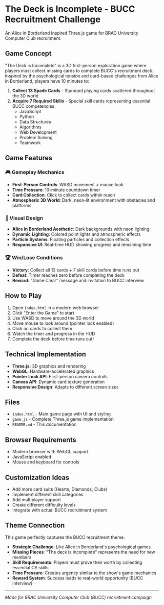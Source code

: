 # The Deck is Incomplete - BUCC Recruitment Challenge

An Alice in Borderland inspired Three.js game for BRAC University Computer Club recruitment.

## Game Concept

"The Deck is Incomplete" is a 3D first-person exploration game where players must collect missing cards to complete BUCC's recruitment deck. Inspired by the psychological tension and card-based challenges from Alice in Borderland, players have 10 minutes to:

1. **Collect 13 Spade Cards** - Standard playing cards scattered throughout the 3D world
2. **Acquire 7 Required Skills** - Special skill cards representing essential BUCC competencies:
   - JavaScript
   - Python
   - Data Structures
   - Algorithms
   - Web Development
   - Problem Solving
   - Teamwork

## Game Features

### 🎮 Gameplay Mechanics

- **First-Person Controls**: WASD movement + mouse look
- **Time Pressure**: 10-minute countdown timer
- **Card Collection**: Click to collect cards within reach
- **Atmospheric 3D World**: Dark, neon-lit environment with obstacles and platforms

### 🎨 Visual Design

- **Alice in Borderland Aesthetic**: Dark backgrounds with neon lighting
- **Dynamic Lighting**: Colored point lights and atmospheric effects
- **Particle Systems**: Floating particles and collection effects
- **Responsive UI**: Real-time HUD showing progress and remaining time

### 🏆 Win/Lose Conditions

- **Victory**: Collect all 13 cards + 7 skill cards before time runs out
- **Defeat**: Timer reaches zero before completing the deck
- **Reward**: "Game Clear" message and invitation to BUCC interview

## How to Play

1. Open `index.html` in a modern web browser
2. Click "Enter the Game" to start
3. Use WASD to move around the 3D world
4. Move mouse to look around (pointer lock enabled)
5. Click on cards to collect them
6. Watch the timer and progress in the HUD
7. Complete the deck before time runs out!

## Technical Implementation

- **Three.js**: 3D graphics and rendering
- **WebGL**: Hardware-accelerated graphics
- **Pointer Lock API**: First-person camera controls
- **Canvas API**: Dynamic card texture generation
- **Responsive Design**: Adapts to different screen sizes

## Files

- `index.html` - Main game page with UI and styling
- `game.js` - Complete Three.js game implementation
- `README.md` - This documentation

## Browser Requirements

- Modern browser with WebGL support
- JavaScript enabled
- Mouse and keyboard for controls

## Customization Ideas

- Add more card suits (Hearts, Diamonds, Clubs)
- Implement different skill categories
- Add multiplayer support
- Create different difficulty levels
- Integrate with actual BUCC recruitment system

## Theme Connection

This game perfectly captures the BUCC recruitment theme:

- **Strategic Challenge**: Like Alice in Borderland's psychological games
- **Missing Pieces**: "The deck is incomplete" represents the need for new members
- **Skill Requirements**: Players must prove their worth by collecting essential CS skills
- **Time Pressure**: Creates urgency similar to the show's game mechanics
- **Reward System**: Success leads to real-world opportunity (BUCC interview)

---

_Made for BRAC University Computer Club (BUCC) recruitment campaign_
